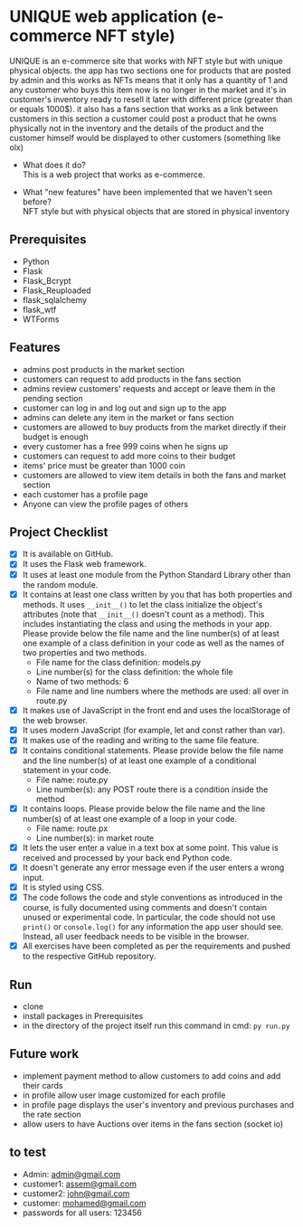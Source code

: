 # UNIQUE web application (e-commerce NFT style)
UNIQUE is an e-commerce site that works with NFT style but with unique physical objects.
the app has two sections one for products that are posted by admin and this works as NFTs means that it only has a quantity of 1 and any customer who buys this item now is no longer in the market and it's in 
customer's inventory ready to resell it later with different price (greater than  or equals 1000$).
it also has a fans section that works as a link between customers in this section a customer could post a product that he 
owns physically not in the inventory and the details of the product and the customer himself would be displayed to other customers (something like olx)

- What does it do?  
 This is a web project that works as e-commerce.

- What "new features" have been implemented that we haven't seen before?  
 NFT style but with physical objects that are stored in physical inventory

## Prerequisites
- Python 
- Flask 
- Flask_Bcrypt
- Flask_Reuploaded
- flask_sqlalchemy
- flask_wtf  
- WTForms

## Features
- admins post products in the market section
- customers can request to add products in the fans section
- admins review customers' requests and accept or leave them in the pending section
- customer can log in and log out and sign up to the app
- admins can delete any item in the market or fans section
- customers are allowed to buy products from the market directly if their budget is enough
- every customer has a free 999 coins when he signs up
- customers can request to add more coins to their budget
- items' price must be greater than 1000 coin
- customers are allowed to view item details in both the fans and market section
- each customer has a profile page
- Anyone can view the profile pages of others

## Project Checklist
- [x] It is available on GitHub.
- [x] It uses the Flask web framework.
- [x] It uses at least one module from the Python Standard Library other than the random module.
- [x] It contains at least one class written by you that has both properties and methods. It uses `__init__()` to let the class initialize the object's attributes (note that  `__init__()` doesn't count as a method). This includes instantiating the class and using the methods in your app. Please provide below the file name and the line number(s) of at least one example of a class definition in your code as well as the names of two properties and two methods.
  - File name for the class definition: models.py
  - Line number(s) for the class definition: the whole file
  - Name of two methods: 6 
  - File name and line numbers where the methods are used: all over in route.py
- [x] It makes use of JavaScript in the front end and uses the localStorage of the web browser.
- [x] It uses modern JavaScript (for example, let and const rather than var).
- [x] It makes use of the reading and writing to the same file feature.
- [x] It contains conditional statements. Please provide below the file name and the line number(s) of at least
  one example of a conditional statement in your code.
  - File name: route.py
  - Line number(s): any POST route there is a condition inside the method 
- [x] It contains loops. Please provide below the file name and the line number(s) of at least
  one example of a loop in your code.
  - File name: route.px
  - Line number(s): in market route
- [x] It lets the user enter a value in a text box at some point.
  This value is received and processed by your back end Python code.
- [x] It doesn't generate any error message even if the user enters a wrong input.
- [x] It is styled using CSS.
- [x] The code follows the code and style conventions as introduced in the course, is fully documented using comments and doesn't contain unused or experimental code. 
  In particular, the code should not use `print()` or `console.log()` for any information the app user should see. Instead, all user feedback needs to be visible in the browser.  
- [x] All exercises have been completed as per the requirements and pushed to the respective GitHub repository.

## Run
- clone 
- install packages in Prerequisites 
- in the directory of the project itself run this command in cmd: `py run.py`

## Future work
- implement payment method to allow customers to add coins and add their cards
- in profile allow user image customized for each profile
- in profile page displays the user's inventory and previous purchases and the rate section
- allow users to have Auctions over items in the fans section (socket io)
  
## to test
- Admin: admin@gmail.com 
- customer1: assem@gmail.com 
- customer2: john@gmail.com
- customer: mohamed@gmail.com
- passwords for all users: 123456
